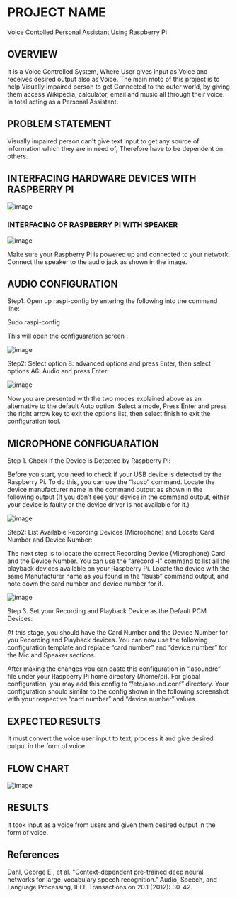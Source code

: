 # PROJECT NAME
Voice Contolled Personal Assistant Using Raspberry Pi

## OVERVIEW
It is a Voice Controlled System, Where User gives input as Voice and receives desired output also as Voice. The main moto of this project is to help Visually impaired person to get Connected to the outer world, by giving them access Wikipedia, calculator, email and music all through their voice. In total acting as a Personal Assistant.


## PROBLEM STATEMENT
Visually impaired person can't give text input to get any source of information which they are in need of, Therefore have to be dependent on others.



## INTERFACING HARDWARE DEVICES WITH RASPBERRY PI

![image](https://user-images.githubusercontent.com/42416500/98030584-4388b780-1e37-11eb-9c35-d51e75f07802.png)



### INTERFACING OF RASPBERRY PI WITH SPEAKER

![image](https://user-images.githubusercontent.com/42416500/98030983-d6c1ed00-1e37-11eb-83fe-e6ae00e5bc55.png)


Make sure your Raspberry Pi is powered up and connected to your network.
Connect the speaker to the audio jack as shown in the image. 




## AUDIO CONFIGURATION


Step1:  Open up raspi-config by entering the following into the command line:

Sudo raspi-config

This will open the configuaration screen :         

![image](https://user-images.githubusercontent.com/42416500/98031435-7e3f1f80-1e38-11eb-8fdf-61a57e77c98e.png)



Step2: Select option 8: advanced options and press Enter, then select options A6: Audio and press Enter:    



![image](https://user-images.githubusercontent.com/42416500/98032887-acbdfa00-1e3a-11eb-8706-e884afca9b9c.png)

                                        
Now you are presented with the two modes explained above as an alternative to the default Auto option. 
Select a mode, Press Enter and press the right arrow key to exit the options list, 
then select finish to exit the configuration tool.



## MICROPHONE CONFIGUARATION

Step 1. Check If the Device is Detected by Raspberry Pi:

Before you start, you need to check if your USB device is detected by the Raspberry Pi. To do this, you can use the “lsusb” command. Locate the device manufacturer name in the command output as shown in the following output (If you don’t see your device in the command output, either your device is faulty or the device driver is not available for it.) 

![image](https://user-images.githubusercontent.com/42416500/98409447-e2f8b500-2098-11eb-8c93-12ea132dd069.png)


                            
Step2: List Available Recording Devices (Microphone) and Locate Card Number and Device Number:


The next step is to locate the correct Recording Device (Microphone) Card and the Device Number. You can use the “arecord -l” command to list all the playback devices available on your Raspberry Pi. Locate the device with the same Manufacturer name as you found in the “lsusb” command output, and note down the card number and device number for it.

![image](https://user-images.githubusercontent.com/42416500/98410488-c78ea980-209a-11eb-9639-3134a38135a1.png)


Step 3. Set your Recording and Playback Device as the Default PCM Devices:


At this stage, you should have the Card Number and the Device Number for you Recording and Playback devices. You can now use the following configuration template and replace “card number” and “device number” for the Mic and Speaker sections.

After making the changes you can paste this configuration in “.asoundrc” file under your Raspberry Pi home directory (/home/pi). For global configuration, you may add this config to “/etc/asound.conf” directory. Your configuration should similar to the config shown in the following screenshot with your respective “card number” and “device number” values 







## EXPECTED RESULTS
It must convert the voice user input to text, process it and give desired output in the form of voice.


## FLOW CHART



![image](https://user-images.githubusercontent.com/42416500/98033410-78970900-1e3b-11eb-9b1f-0898b13e5a6e.png)



## RESULTS
It took input as a voice from users and given them desired output in the form of voice.



## References
Dahl, George E., et al. "Context-dependent pre-trained deep neural networks for large-vocabulary speech recognition." Audio, Speech, and Language Processing, IEEE Transactions on 20.1 (2012): 30-42. 



